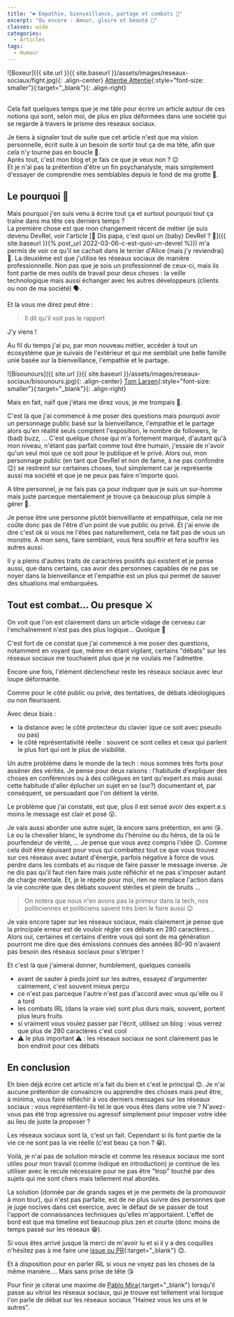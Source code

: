 ```yaml
---
title: "❤️ Empathie, bienveillance, partage et combats 🤯"
excerpt: "Ou encore : Amour, gloire et beauté 🤨"
classes: wide
categories:
  - Articles
tags:
  - Humeur
---
```

![Boxeur]({{ site.url }}{{ site.baseurl }}/assets/images/reseaux-sociaux/fight.jpg){: .align-center}
[Attentie Attentie](https://unsplash.com/photos/ig7vN6OkGNE?utm_source=unsplash&utm_medium=referral&utm_content=creditShareLink){:style="font-size: smaller"}{:target="_blank"}{: .align-right}

<br>
Cela fait quelques temps que je me tâte pour écrire un article autour de ces notions qui sont, selon moi, de plus en plus déformées dans une société qui se regarde à travers le prisme des réseaux sociaux.

Je tiens à signaler tout de suite que cet article n'est que ma vision personnelle, écrit suite à un besoin de sortir tout ça de ma tête, afin que cela n'y tourne pas en boucle 🤪.  
Après tout, c'est mon blog et je fais ce que je veux non ? 😉  
Et je n'ai pas la prétention d'être un fin psychanalyste, mais simplement d'essayer de comprendre mes semblables depuis le fond de ma grotte 🐻.

## Le pourquoi 🤔

Mais pourquoi j'en suis venu à écrire tout ça et surtout pourquoi tout ça traîne dans ma tête ces derniers temps ?  
La première chose est que mon changement récent de métier (je suis devenu DevRel, voir l'article [🥑 Dis papa, c'est quoi un (baby) DevRel ? 🦄]({{ site.baseurl }}{% post_url 2022-03-06-c-est-quoi-un-devrel %})) m'a permis de voir ce qu'il se cachait dans le terrier d'Alice (mais j'y reviendrai) 🐰.
La deuxième est que j'utilise les réseaux sociaux de manière professionnelle. Non pas que je sois un professionnel de ceux-ci, mais ils font partie de mes outils de travail pour deux choses : la veille technologique mais aussi échanger avec les autres développeurs (clients ou non de ma société) 🗣️.

Et là vous me direz peut être :
> Il dit qu'il voit pas le rapport

J'y viens !

Au fil du temps j'ai pu, par mon nouveau métier, accéder à tout un écosystème que je suivais de l'extérieur et qui me semblait une belle famille unie basée sur la bienveillance, l'empathie et le partage.

![Bisounours]({{ site.url }}{{ site.baseurl }}/assets/images/reseaux-sociaux/bisounours.jpg){: .align-center}
[Tom Larsen](https://unsplash.com/photos/0BHxmjy7FyA?utm_source=unsplash&utm_medium=referral&utm_content=creditShareLink){:style="font-size: smaller"}{:target="_blank"}{: .align-right}

Mais en fait, naïf que j'étais me direz vous, je me trompais 🧐.

C'est là que j'ai commencé à me poser des questions mais pourquoi avoir un personnage public basé sur la bienveillance, l'empathie et le partage alors qu'en réalité seuls comptent l'exposition, le nombre de followers, le (bad) buzz, ...
C'est quelque chose qui m'a fortement marqué, d'autant qu'à mon niveau, n'étant pas parfait comme tout être humain, j'essaie de n'avoir qu'un seul moi que ce soit pour le publique et le privé.
Alors oui, mon personnage public (en tant que DevRel et non de fame, à ne pas confondre 😉) se restreint sur certaines choses, tout simplement car je représente aussi ma société et que je ne peux pas faire n'importe quoi.

A titre personnel, je ne fais pas ça pour indiquer que je suis un sur-homme mais juste parceque mentalement je trouve ça beaucoup plus simple à gérer 🤯.

Je pense être une personne plutôt bienveillante et empathique, cela ne me coûte donc pas de l'être d'un point de vue public ou privé.
Et j'ai envie de dire c'est ok si vous ne l'êtes pas naturellement, cela ne fait pas de vous un monstre.
A mon sens, faire semblant, vous fera souffrir et fera souffrir les autres aussi.

Il y a pleins d'autres traits de caractères positifs qui existent et je pense aussi, que dans certains, cas avoir des personnes capables de ne pas se noyer dans la bienveillance et l'empathie est un plus qui permet de sauver des situations mal embarquées.

## Tout est combat... Ou presque ⚔️

On voit que l'on est clairement dans un article vidage de cerveau car l'enchaînement n'est pas des plus logique... Quoique 🧐

C'est fort de ce constat que j'ai commencé à me poser des questions, notamment en voyant que, même en étant vigilant, certains "débats" sur les réseaux sociaux me touchaient plus que je ne voulais me l'admettre.

Encore une fois, l'élément déclencheur reste les réseaux sociaux avec leur loupe déformante.

Comme pour le côté public ou privé, des tentatives, de débats idéologiques ou non fleurissent.

Avec deux biais : 
  - la distance avec le côté protecteur du clavier (que ce soit avec pseudo ou pas) 
  - le côté représentativité réelle : souvent ce sont celles et ceux qui parlent le plus fort qui ont le plus de visibilité.

Un autre problème dans le monde de la tech : nous sommes très forts pour asséner des vérités.
Je pense pour deux raisons : l'habitude d'expliquer des choses en conférences ou à des collègues en tant qu'expert.es  mais aussi cette habitude d'aller éplucher un sujet en se (sur?) documentant et, par conséquent, se persuadant que l'on détient la vérité.

Le problème que j'ai constaté, est que, plus il est sensé avoir des expert.e.s moins le message est clair et posé 😲.

Je vais aussi aborder une autre sujet, là encore sans prétention, en ami 😘.
Le ou la chevalier blanc, le syndrome du l'héroïne ou du héros, de la où le pourfendeur de vérité, ... Je pense que vous avez compris l'idée 😉.
Comme cela doit être épuisant pour vous qui combattez tout ce que vous trouvez sur ces réseaux avec autant d'énergie, parfois négative à force de vous perdre dans les combats et au risque de faire passer le message inverse.
Je ne dis pas qu'il faut rien faire mais juste réfléchir et ne pas s'imposer autant de charge mentale.
Et, je le répète pour moi, rien ne remplace l'action dans la vie concrète que des débats souvent stériles et plein de bruits ...

> On notera que nous n'en avons pas la primeur dans la tech, nos politiciennes et politiciens savent très bien le faire aussi 😉

Je vais encore taper sur les réseaux sociaux,  mais clairement je pense que la principale erreur est de vouloir régler ces débats en 280 caractères... Alors oui, certaines et certains d'entre vous qui sont de ma génération pourront me dire que des émissions connues des années 80-90 n'avaient pas besoin des réseaux sociaux pour s’étriper !

Et c'est là que j'aimerai donner, humblement, quelques conseils 
 - avant de sauter à pieds joint sur les autres, essayez d'argumenter calmement, c'est souvent mieux perçu
 - ce n'est pas parceque l'autre n'est pas d'accord avec vous qu'elle ou il a tord
 - les combats IRL (dans la vraie vie) sont plus durs mais, souvent, portent plus leurs fruits
 - si vraiment vous voulez passer par l'écrit, utilisez un blog : vous verrez que plus de 280 caractères c'est cool 
 - ⚠️ le plus important ⚠️ : les réseaux sociaux ne sont clairement pas le bon endroit pour ces débats 


## En conclusion

Eh bien déjà écrire cet article m'a fait du bien et c'est le principal 😊.
Je n'ai aucune prétention de convaincre ou apprendre des choses mais peut être, à minima, vous faire réfléchir à vos derniers messages sur les réseaux sociaux : vous représentent-ils tel.le que vous êtes dans votre vie ? N'avez-vous pas été trop agressive ou agressif simplement pour imposer votre idée au lieu de juste la proposer ?

Les réseaux sociaux sont là, c'est un fait. Cependant si ils font partie de la vie ce ne sont pas la vie réelle (c'est beau ça non ? 😁).

Voilà, je n'ai pas de solution miracle et comme les réseaux sociaux me sont utiles pour mon travail (comme indiqué en introduction) je continue de les utiliser avec le recule nécessaire pour ne pas être "trop" touché par des sujets qui me sont chers mais tellement mal abordés.

La solution (donnée par de grands sages et je me permets de la promouvoir à mon tour), qui n'est pas parfaite, est de ne plus suivre des personnes que je juge nocives dans cet exercice, avec le défaut de se passer de tout l'apport de connaissances techniques qu'elles m'apportaient. 
L'effet de bord est que ma timeline est beaucoup plus zen et courte (donc moins de temps passé sur les réseaux 😁).

Si vous êtes arrivé jusque là merci de m'avoir lu et si il y a des coquilles n'hésitez pas à me faire une [issue ou PR](https://github.com/philippart-s/blog){:target="_blank"} 😊.

Et à disposition pour en parler IRL si vous ne voyez pas les choses de la même manière.... Mais sans prise de tête 😘

Pour finir je citerai une maxime de [Pablo Mira](https://fr.wikipedia.org/wiki/Pablo_Mira){:target="_blank"} lorsqu'il passe au vitriol les réseaux sociaux, qui je trouve est tellement vrai lorsque l'on parle de débat sur les réseaux sociaux "Hainez vous les uns et le autres".

